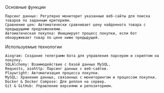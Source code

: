 Основные функции

    Парсинг данных: Регулярно мониторит указанные веб-сайты для поиска товаров по заданным критериям.
    Сравнение цен: Автоматически сравнивает цену найденного товара с предыдущими предложениями.
    Автоматическая покупка: Инициирует процесс покупки, если бот обнаруживает товар по цене ниже предыдущей.

Используемые технологии

    Aiogram: Создание телеграмм бота для управления парсером и скриптом на покупку.
    SQLAlchemy: Взаимодействие с базой данных MySQL.
    Requests, aiohttp: Парсинг данных с веб-сайтов.
    Playwright: Автоматизация процесса покупки.
    MySQL: Хранение данных, связанных с мониторингом и процессом покупки.
    Docker & Docker Compose: Для деплоя на сервер.
    Git & GitHub: Управление версиями и репозиторием.

